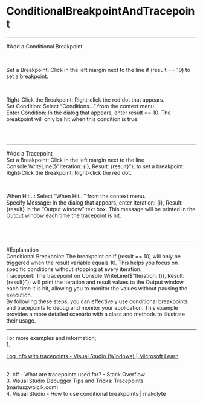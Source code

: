 # ConditionalBreakpointAndTracepoint
<hr/>
#Add a Conditional Breakpoint <br/>
<p>
  <img src="https://github.com/kodpencerem/ConditionalBreakpointAndTracepoint/assets/35402914/240b90e2-9786-452d-9975-fa7613070a34" alt=""/>
</p>
<br/>
Set a Breakpoint: Click in the left margin next to the line if (result == 10) to set a breakpoint.<br/>
<p>
  <img src="https://github.com/kodpencerem/ConditionalBreakpointAndTracepoint/assets/35402914/14a4007d-55a6-4a3c-be6b-6a863d58be08" alt=""/>  
</p>
<br/>
Right-Click the Breakpoint: Right-click the red dot that appears.<br/>
Set Condition: Select “Conditions…” from the context menu.<br/>
Enter Condition: In the dialog that appears, enter result == 10. The breakpoint will only be hit when this condition is true.<br/>
<p>
  <img src="https://github.com/kodpencerem/ConditionalBreakpointAndTracepoint/assets/35402914/d192a41f-fc96-4339-b64e-7acb87cb9513" alt=""/>  
</p>
<br/>
<hr/>
#Add a Tracepoint<br/>
Set a Breakpoint: Click in the left margin next to the line Console.WriteLine($"Iteration: {i}, Result: {result}"); to set a breakpoint.<br/>
Right-Click the Breakpoint: Right-click the red dot.<br/>
<p>
  <img src="https://github.com/kodpencerem/ConditionalBreakpointAndTracepoint/assets/35402914/461b440a-cdeb-4f21-a074-29b81179bb42" alt=""/> 
</p>
<br/>
When Hit…: Select “When Hit…” from the context menu.<br/>
Specify Message: In the dialog that appears, enter Iteration: {i}, Result: {result} in the “Output window” text box. This message will be printed in the Output window each time the tracepoint is hit.<br/>
<p>
  <img src="https://github.com/kodpencerem/ConditionalBreakpointAndTracepoint/assets/35402914/f704e66c-4183-4c69-9191-713e14a9a972" alt=""/> 
</p>
<br/>
<hr/>
#Explanation<br/>
Conditional Breakpoint: The breakpoint on if (result == 10) will only be triggered when the result variable equals 10. This helps you focus on specific conditions without stopping at every iteration.<br/>
Tracepoint: The tracepoint on Console.WriteLine($"Iteration: {i}, Result: {result}"); will print the iteration and result values to the Output window each time it is hit, allowing you to monitor the values without pausing the execution.<br/>
By following these steps, you can effectively use conditional breakpoints and tracepoints to debug and monitor your application. This example provides a more detailed scenario with a class and methods to illustrate their usage.<br/>

<hr/>
For more examples and information;<br/>
1.	<p><a href="https://learn.microsoft.com/en-us/visualstudio/debugger/using-tracepoints?view=vs-2022" target="_blank">Log info with tracepoints - Visual Studio (Windows) | Microsoft Learn</a></p><br/>
2.	c# - What are tracepoints used for? - Stack Overflow<br/>
3.	Visual Studio Debugger Tips and Tricks: Tracepoints (mariuszwojcik.com)<br/>
4.	Visual Studio - How to use conditional breakpoints | makolyte<br/>



